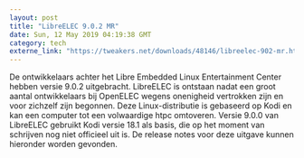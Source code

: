 ```yaml
---
layout: post
title: "LibreELEC 9.0.2 MR"
date: Sun, 12 May 2019 04:19:38 GMT
category: tech
externe_link: "https://tweakers.net/downloads/48146/libreelec-902-mr.html"
---
```


De ontwikkelaars achter het Libre Embedded Linux Entertainment Center hebben versie 9.0.2 uitgebracht. LibreELEC is ontstaan nadat een groot aantal ontwikkelaars bij OpenELEC wegens onenigheid vertrokken zijn en voor zichzelf zijn begonnen. Deze Linux-distributie is gebaseerd op Kodi en kan een computer tot een volwaardige htpc omtoveren. Versie 9.0.0 van LibreELEC gebruikt Kodi versie 18.1 als basis, die op het moment van schrijven nog niet officieel uit is. De release notes voor deze uitgave kunnen hieronder worden gevonden.<img src="http://feeds.feedburner.com/~r/tweakers/mixed/~4/MOh9iwNFD7M" height="1" width="1" alt=""/>
